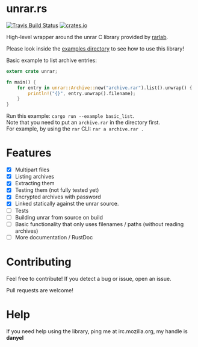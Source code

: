 # unrar.rs

[![Travis Build Status](https://travis-ci.org/muja/unrar.rs.svg)](https://travis-ci.org/muja/unrar.rs)
[![crates.io](https://img.shields.io/crates/v/unrar.svg)](https://crates.io/crates/unrar)

High-level wrapper around the unrar C library provided by [rarlab](http://rarlab.com).

Please look inside the [examples directory](./examples) to see how to use this library!

Basic example to list archive entries:

```rust
extern crate unrar;

fn main() {
    for entry in unrar::Archive::new("archive.rar").list().unwrap() {
        println!("{}", entry.unwrap().filename);
    }
}
```

Run this example: `cargo run --example basic_list`.  
Note that you need to put an `archive.rar` in the directory first.  
For example, by using the `rar` CLI: `rar a archive.rar .`

# Features

- [x] Multipart files
- [x] Listing archives
- [x] Extracting them
- [x] Testing them (not fully tested yet)
- [x] Encrypted archives with password
- [x] Linked statically against the unrar source.
- [ ] Tests
- [ ] Building unrar from source on build
- [ ] Basic functionality that only uses filenames / paths (without reading archives)
- [ ] More documentation / RustDoc

# Contributing

Feel free to contribute! If you detect a bug or issue, open an issue.

Pull requests are welcome!

# Help

If you need help using the library, ping me at irc.mozilla.org, my handle is **danyel**

